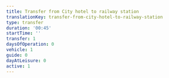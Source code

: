 ```yaml
---
title: Transfer from City hotel to railway station
translationKey: transfer-from-city-hotel-to-railway-station
type: transfer
duration: '00:45'
startTime: ''
transfer: 1
daysOfOperation: 0
vehicle: 1
guide: 0
dayAtLeisure: 0
active: 1
---
```

